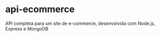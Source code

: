 # api-ecommerce
API completa para um site de e-commerce, desenvolvida com Node.js, Express e MongoDB
